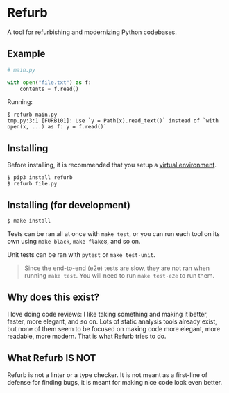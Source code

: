 # Refurb

A tool for refurbishing and modernizing Python codebases.

## Example

```python
# main.py

with open("file.txt") as f:
    contents = f.read()
```

Running:

```
$ refurb main.py
tmp.py:3:1 [FURB101]: Use `y = Path(x).read_text()` instead of `with open(x, ...) as f: y = f.read()`
```

## Installing

Before installing, it is recommended that you setup a [virtual environment](https://docs.python.org/3/tutorial/venv.html).

```
$ pip3 install refurb
$ refurb file.py
```

## Installing (for development)

```
$ make install
```

Tests can be ran all at once with `make test`, or you can run each tool on its own using
`make black`, `make flake8`, and so on.

Unit tests can be ran with `pytest` or `make test-unit`.

> Since the end-to-end (e2e) tests are slow, they are not ran when running `make test`.
> You will need to run `make test-e2e` to run them.

## Why does this exist?

I love doing code reviews: I like taking something and making it better, faster, more
elegant, and so on. Lots of static analysis tools already exist, but none of them seem
to be focused on making code more elegant, more readable, more modern. That is what
Refurb tries to do.

## What Refurb IS NOT

Refurb is not a linter or a type checker. It is not meant as a first-line of defense for
finding bugs, it is meant for making nice code look even better.
